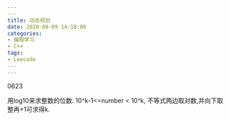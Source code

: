 ```yaml
---
​---
title: 动态规划
date: 2020-09-09 14:18:00
categories:
- 编程学习
- C++
tags:
- Leecode
​---
---
```


0623

用log10来求整数的位数. 10^k-1<=number < 10^k, 不等式两边取对数,并向下取整再+1可求得k.

### 

